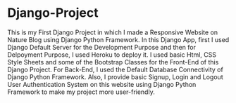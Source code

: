 # Django-Project
This is my First Django Project in which I made a Responsive Website on Nature Blog using Django Python Framework. 
In this Django App, first I used Django Default Server for the Development Purpose and then for Delpoyment Purpose, I used Heroku to deploy it.
I used basic Html, CSS Style Sheets and some of the Bootstrap Classes for the Front-End of this Django Project.
For Back-End, I used the Default Database Connectivity of Django Python Framework.
Also, I provide basic Signup, Login and Logout User Authentication System on this website using Django Python Framework to make my project more user-friendly.
